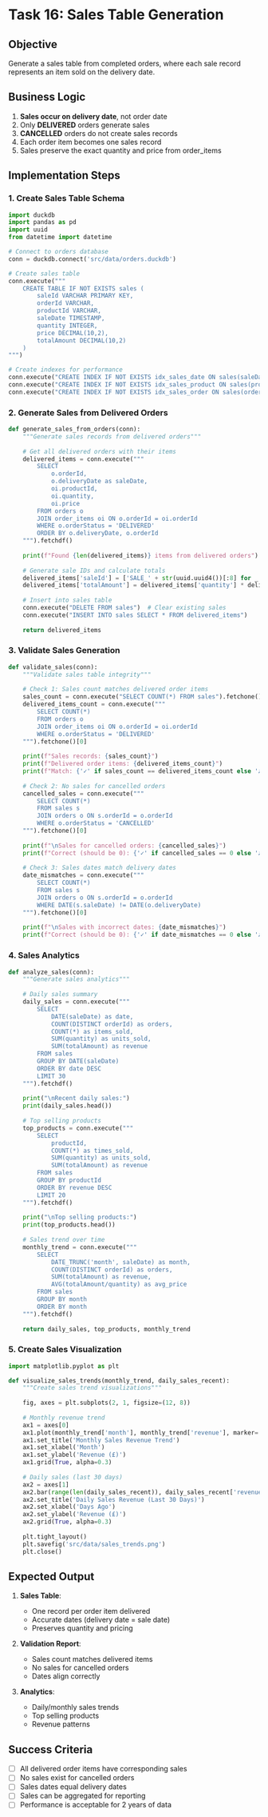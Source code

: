 # Task 16: Sales Table Generation

## Objective
Generate a sales table from completed orders, where each sale record represents an item sold on the delivery date.

## Business Logic

1. **Sales occur on delivery date**, not order date
2. Only **DELIVERED** orders generate sales
3. **CANCELLED** orders do not create sales records
4. Each order item becomes one sales record
5. Sales preserve the exact quantity and price from order_items

## Implementation Steps

### 1. Create Sales Table Schema
```python
import duckdb
import pandas as pd
import uuid
from datetime import datetime

# Connect to orders database
conn = duckdb.connect('src/data/orders.duckdb')

# Create sales table
conn.execute("""
    CREATE TABLE IF NOT EXISTS sales (
        saleId VARCHAR PRIMARY KEY,
        orderId VARCHAR,
        productId VARCHAR,
        saleDate TIMESTAMP,
        quantity INTEGER,
        price DECIMAL(10,2),
        totalAmount DECIMAL(10,2)
    )
""")

# Create indexes for performance
conn.execute("CREATE INDEX IF NOT EXISTS idx_sales_date ON sales(saleDate)")
conn.execute("CREATE INDEX IF NOT EXISTS idx_sales_product ON sales(productId)")
conn.execute("CREATE INDEX IF NOT EXISTS idx_sales_order ON sales(orderId)")
```

### 2. Generate Sales from Delivered Orders
```python
def generate_sales_from_orders(conn):
    """Generate sales records from delivered orders"""
    
    # Get all delivered orders with their items
    delivered_items = conn.execute("""
        SELECT 
            o.orderId,
            o.deliveryDate as saleDate,
            oi.productId,
            oi.quantity,
            oi.price
        FROM orders o
        JOIN order_items oi ON o.orderId = oi.orderId
        WHERE o.orderStatus = 'DELIVERED'
        ORDER BY o.deliveryDate, o.orderId
    """).fetchdf()
    
    print(f"Found {len(delivered_items)} items from delivered orders")
    
    # Generate sale IDs and calculate totals
    delivered_items['saleId'] = ['SALE_' + str(uuid.uuid4())[:8] for _ in range(len(delivered_items))]
    delivered_items['totalAmount'] = delivered_items['quantity'] * delivered_items['price']
    
    # Insert into sales table
    conn.execute("DELETE FROM sales")  # Clear existing sales
    conn.execute("INSERT INTO sales SELECT * FROM delivered_items")
    
    return delivered_items
```

### 3. Validate Sales Generation
```python
def validate_sales(conn):
    """Validate sales table integrity"""
    
    # Check 1: Sales count matches delivered order items
    sales_count = conn.execute("SELECT COUNT(*) FROM sales").fetchone()[0]
    delivered_items_count = conn.execute("""
        SELECT COUNT(*) 
        FROM orders o
        JOIN order_items oi ON o.orderId = oi.orderId
        WHERE o.orderStatus = 'DELIVERED'
    """).fetchone()[0]
    
    print(f"Sales records: {sales_count}")
    print(f"Delivered order items: {delivered_items_count}")
    print(f"Match: {'✓' if sales_count == delivered_items_count else '✗'}")
    
    # Check 2: No sales for cancelled orders
    cancelled_sales = conn.execute("""
        SELECT COUNT(*) 
        FROM sales s
        JOIN orders o ON s.orderId = o.orderId
        WHERE o.orderStatus = 'CANCELLED'
    """).fetchone()[0]
    
    print(f"\nSales for cancelled orders: {cancelled_sales}")
    print(f"Correct (should be 0): {'✓' if cancelled_sales == 0 else '✗'}")
    
    # Check 3: Sales dates match delivery dates
    date_mismatches = conn.execute("""
        SELECT COUNT(*)
        FROM sales s
        JOIN orders o ON s.orderId = o.orderId
        WHERE DATE(s.saleDate) != DATE(o.deliveryDate)
    """).fetchone()[0]
    
    print(f"\nSales with incorrect dates: {date_mismatches}")
    print(f"Correct (should be 0): {'✓' if date_mismatches == 0 else '✗'}")
```

### 4. Sales Analytics
```python
def analyze_sales(conn):
    """Generate sales analytics"""
    
    # Daily sales summary
    daily_sales = conn.execute("""
        SELECT 
            DATE(saleDate) as date,
            COUNT(DISTINCT orderId) as orders,
            COUNT(*) as items_sold,
            SUM(quantity) as units_sold,
            SUM(totalAmount) as revenue
        FROM sales
        GROUP BY DATE(saleDate)
        ORDER BY date DESC
        LIMIT 30
    """).fetchdf()
    
    print("\nRecent daily sales:")
    print(daily_sales.head())
    
    # Top selling products
    top_products = conn.execute("""
        SELECT 
            productId,
            COUNT(*) as times_sold,
            SUM(quantity) as units_sold,
            SUM(totalAmount) as revenue
        FROM sales
        GROUP BY productId
        ORDER BY revenue DESC
        LIMIT 20
    """).fetchdf()
    
    print("\nTop selling products:")
    print(top_products.head())
    
    # Sales trend over time
    monthly_trend = conn.execute("""
        SELECT 
            DATE_TRUNC('month', saleDate) as month,
            COUNT(DISTINCT orderId) as orders,
            SUM(totalAmount) as revenue,
            AVG(totalAmount/quantity) as avg_price
        FROM sales
        GROUP BY month
        ORDER BY month
    """).fetchdf()
    
    return daily_sales, top_products, monthly_trend
```

### 5. Create Sales Visualization
```python
import matplotlib.pyplot as plt

def visualize_sales_trends(monthly_trend, daily_sales_recent):
    """Create sales trend visualizations"""
    
    fig, axes = plt.subplots(2, 1, figsize=(12, 8))
    
    # Monthly revenue trend
    ax1 = axes[0]
    ax1.plot(monthly_trend['month'], monthly_trend['revenue'], marker='o')
    ax1.set_title('Monthly Sales Revenue Trend')
    ax1.set_xlabel('Month')
    ax1.set_ylabel('Revenue (£)')
    ax1.grid(True, alpha=0.3)
    
    # Daily sales (last 30 days)
    ax2 = axes[1]
    ax2.bar(range(len(daily_sales_recent)), daily_sales_recent['revenue'])
    ax2.set_title('Daily Sales Revenue (Last 30 Days)')
    ax2.set_xlabel('Days Ago')
    ax2.set_ylabel('Revenue (£)')
    ax2.grid(True, alpha=0.3)
    
    plt.tight_layout()
    plt.savefig('src/data/sales_trends.png')
    plt.close()
```

## Expected Output

1. **Sales Table**:
   - One record per order item delivered
   - Accurate dates (delivery date = sale date)
   - Preserves quantity and pricing

2. **Validation Report**:
   - Sales count matches delivered items
   - No sales for cancelled orders
   - Dates align correctly

3. **Analytics**:
   - Daily/monthly sales trends
   - Top selling products
   - Revenue patterns

## Success Criteria

- [ ] All delivered order items have corresponding sales
- [ ] No sales exist for cancelled orders
- [ ] Sales dates equal delivery dates
- [ ] Sales can be aggregated for reporting
- [ ] Performance is acceptable for 2 years of data